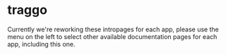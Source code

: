 # traggo

Currently we're reworking these intropages for each app, please use the menu on the left to select other available documentation pages for each app, including this one.
